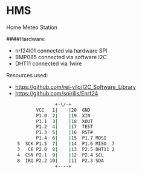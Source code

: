 # HMS
Home Meteo Station

####Hardware:
  - nrf24l01  connected via hardware SPI
  - BMP085    connected via software I2C
  - DHT11     connected via 1wire
  
Resources used:
  - https://github.com/rei-vilo/I2C_Software_Library
  - https://github.com/spirilis/Enrf24
  

```sh
                  +-\/-+
           VCC   1|    |20  GND
           P1.0  2|    |19  XIN
           P1.1  3|    |18  XOUT
           P1.2  4|    |17  TEST
           P1.3  5|    |16  RST#
           P1.4  6|    |15  P1.7 MOSI
    5  SCK P1.5  7|    |14  P1.6 MISO  7
    3   CE P2.0  8|    |13  P2.5 DHT11 2
    4  CSN P2.1  9|    |12  P2.4 SCL
    8  IRQ P2.2 10|    |11  P2.3 SDA
                  +----+            
```
